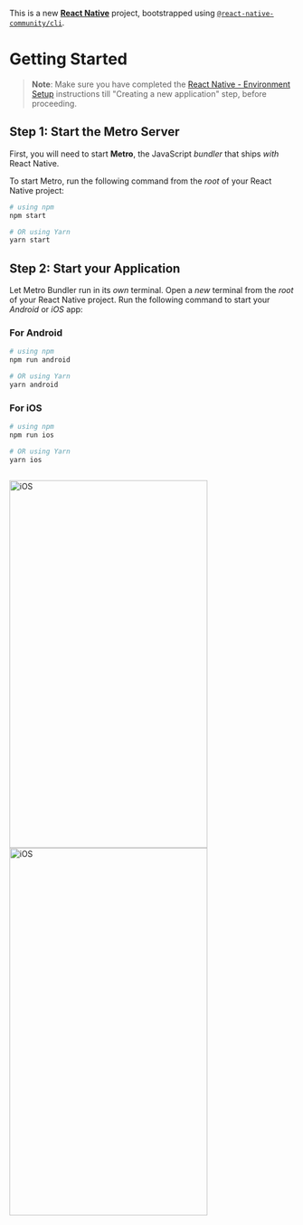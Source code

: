 This is a new [**React Native**](https://reactnative.dev) project, bootstrapped using [`@react-native-community/cli`](https://github.com/react-native-community/cli).

# Getting Started

>**Note**: Make sure you have completed the [React Native - Environment Setup](https://reactnative.dev/docs/environment-setup) instructions till "Creating a new application" step, before proceeding.

## Step 1: Start the Metro Server

First, you will need to start **Metro**, the JavaScript _bundler_ that ships _with_ React Native.

To start Metro, run the following command from the _root_ of your React Native project:

```bash
# using npm
npm start

# OR using Yarn
yarn start
```

## Step 2: Start your Application

Let Metro Bundler run in its _own_ terminal. Open a _new_ terminal from the _root_ of your React Native project. Run the following command to start your _Android_ or _iOS_ app:

### For Android

```bash
# using npm
npm run android

# OR using Yarn
yarn android
```

### For iOS

```bash
# using npm
npm run ios

# OR using Yarn
yarn ios



```



<img src="https://github.com/kaannvarsl/emarket-main/assets/94809549/99df7e78-6783-443f-bbd7-1f148e1d7c2d" alt="iOS" width="350" height="650">


<img src="https://github.com/kaannvarsl/emarket-main/assets/94809549/d662b270-eeec-4e87-899c-598a2955bb60" alt="iOS" width="350" height="650">




